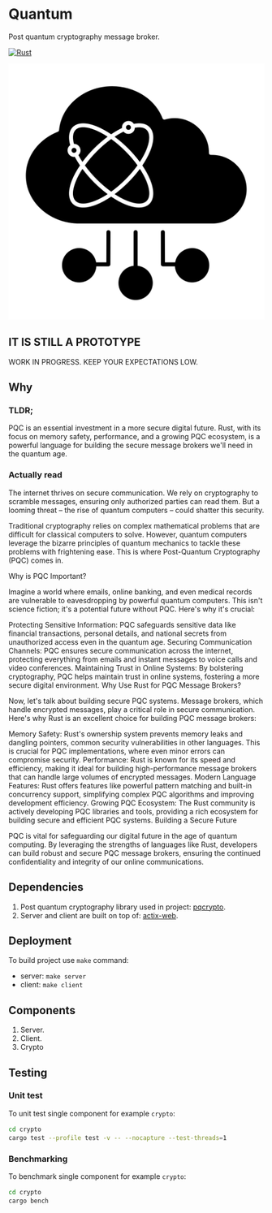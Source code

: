 # Quantum

Post quantum cryptography message broker.

[![Rust](https://github.com/bartossh/quantum/actions/workflows/rust.yml/badge.svg)](https://github.com/bartossh/quantum/actions/workflows/rust.yml)

![Quantum Logo](https://github.com/bartossh/quantum/blob/main/assets/quantum.png)

## IT IS STILL A PROTOTYPE

WORK IN PROGRESS. KEEP YOUR EXPECTATIONS LOW.

## Why

### TLDR;

PQC is an essential investment in a more secure digital future. Rust, with its focus on memory safety, performance, and a growing PQC ecosystem, is a powerful language for building the secure message brokers we'll need in the quantum age.

### Actually read

The internet thrives on secure communication. We rely on cryptography to scramble messages, ensuring only authorized parties can read them. But a looming threat – the rise of quantum computers – could shatter this security.

Traditional cryptography relies on complex mathematical problems that are difficult for classical computers to solve. However, quantum computers leverage the bizarre principles of quantum mechanics to tackle these problems with frightening ease. This is where Post-Quantum Cryptography (PQC) comes in.

Why is PQC Important?

Imagine a world where emails, online banking, and even medical records are vulnerable to eavesdropping by powerful quantum computers. This isn't science fiction; it's a potential future without PQC. Here's why it's crucial:

Protecting Sensitive Information: PQC safeguards sensitive data like financial transactions, personal details, and national secrets from unauthorized access even in the quantum age.
Securing Communication Channels: PQC ensures secure communication across the internet, protecting everything from emails and instant messages to voice calls and video conferences.
Maintaining Trust in Online Systems: By bolstering cryptography, PQC helps maintain trust in online systems, fostering a more secure digital environment.
Why Use Rust for PQC Message Brokers?

Now, let's talk about building secure PQC systems. Message brokers, which handle encrypted messages, play a critical role in secure communication. Here's why Rust is an excellent choice for building PQC message brokers:

Memory Safety: Rust's ownership system prevents memory leaks and dangling pointers, common security vulnerabilities in other languages. This is crucial for PQC implementations, where even minor errors can compromise security.
Performance: Rust is known for its speed and efficiency, making it ideal for building high-performance message brokers that can handle large volumes of encrypted messages.
Modern Language Features: Rust offers features like powerful pattern matching and built-in concurrency support, simplifying complex PQC algorithms and improving development efficiency.
Growing PQC Ecosystem: The Rust community is actively developing PQC libraries and tools, providing a rich ecosystem for building secure and efficient PQC systems.
Building a Secure Future

PQC is vital for safeguarding our digital future in the age of quantum computing. By leveraging the strengths of languages like Rust, developers can build robust and secure PQC message brokers, ensuring the continued confidentiality and integrity of our online communications.

## Dependencies

1. Post quantum cryptography library used in project: [pqcrypto](https://docs.rs/pqcrypto/latest/pqcrypto/index.html).
2. Server and client are built on top of: [actix-web](https://github.com/actix/actix-web).

## Deployment

To build project use `make` command:

- server: `make server`
- client: `make client`

## Components

1. Server.
2. Client.
3. Crypto

## Testing


### Unit test

To unit test single component for example `crypto`:

```sh
cd crypto
cargo test --profile test -v -- --nocapture --test-threads=1
```

### Benchmarking

To benchmark single component for example `crypto`:

```sh
cd crypto
cargo bench 
```